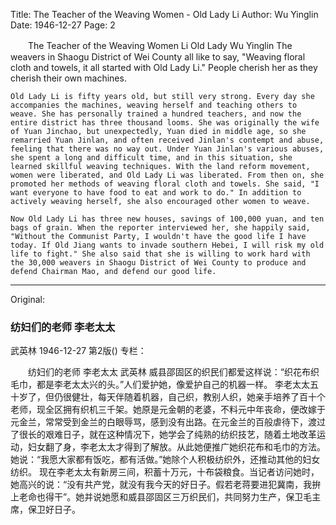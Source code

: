 Title: The Teacher of the Weaving Women - Old Lady Li
Author: Wu Yinglin
Date: 1946-12-27
Page: 2

　　The Teacher of the Weaving Women
    Li Old Lady
    Wu Yinglin
    The weavers in Shaogu District of Wei County all like to say, "Weaving floral cloth and towels, it all started with Old Lady Li." People cherish her as they cherish their own machines.

    Old Lady Li is fifty years old, but still very strong. Every day she accompanies the machines, weaving herself and teaching others to weave. She has personally trained a hundred teachers, and now the entire district has three thousand looms. She was originally the wife of Yuan Jinchao, but unexpectedly, Yuan died in middle age, so she remarried Yuan Jinlan, and often received Jinlan's contempt and abuse, feeling that there was no way out. Under Yuan Jinlan's various abuses, she spent a long and difficult time, and in this situation, she learned skillful weaving techniques. With the land reform movement, women were liberated, and Old Lady Li was liberated. From then on, she promoted her methods of weaving floral cloth and towels. She said, "I want everyone to have food to eat and work to do." In addition to actively weaving herself, she also encouraged other women to weave.

    Now Old Lady Li has three new houses, savings of 100,000 yuan, and ten bags of grain. When the reporter interviewed her, she happily said, "Without the Communist Party, I wouldn't have the good life I have today. If Old Jiang wants to invade southern Hebei, I will risk my old life to fight." She also said that she is willing to work hard with the 30,000 weavers in Shaogu District of Wei County to produce and defend Chairman Mao, and defend our good life.



<hr /> 

Original: 


### 纺妇们的老师  李老太太
武英林
1946-12-27
第2版()
专栏：

　　纺妇们的老师
    李老太太
    武英林
    威县邵固区的织民们都爱这样说：“织花布织毛巾，都是李老太太兴的头。”人们爱护她，像爱护自己的机器一样。
    李老太太五十岁了，但仍很健壮，每天伴随着机器，自己织，教别人织，她亲手培养了百十个老师，现全区拥有织机三千架。她原是元金朝的老婆，不料元中年丧命，便改嫁于元金兰，常常受到金兰的白眼辱骂，感到没有出路。在元金兰的百般虐待下，渡过了很长的艰难日子，就在这种情况下，她学会了纯熟的纺织技艺，随着土地改革运动，妇女翻了身，李老太太才得到了解放。从此她便推广她织花布和毛巾的方法。她说：“我愿大家都有饭吃，都有活做。”她除个人积极纺织外，还推动其他的妇女纺织。
    现在李老太太有新房三间，积蓄十万元，十布袋粮食。当记者访问她时，她高兴的说：“没有共产党，就没有我今天的好日子。假若老蒋要进犯冀南，我拚上老命也得干”。她并说她愿和威县邵固区三万织民们，共同努力生产，保卫毛主席，保卫好日子。
